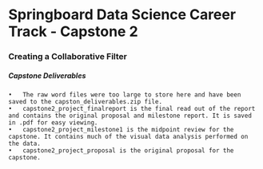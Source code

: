 # Springboard Data Science Career Track - Capstone 2
### Creating a Collaborative Filter

##### Capstone Deliverables
	•	The raw word files were too large to store here and have been saved to the capston_deliverables.zip file.
	•	capstone2_project_finalreport is the final read out of the report and contains the original proposal and milestone report. It is saved in .pdf for easy viewing.
	•	capstone2_project_milestone1 is the midpoint review for the capstone. It contains much of the visual data analysis performed on the data.
	•	capstone2_project_proposal is the original proposal for the capstone.
